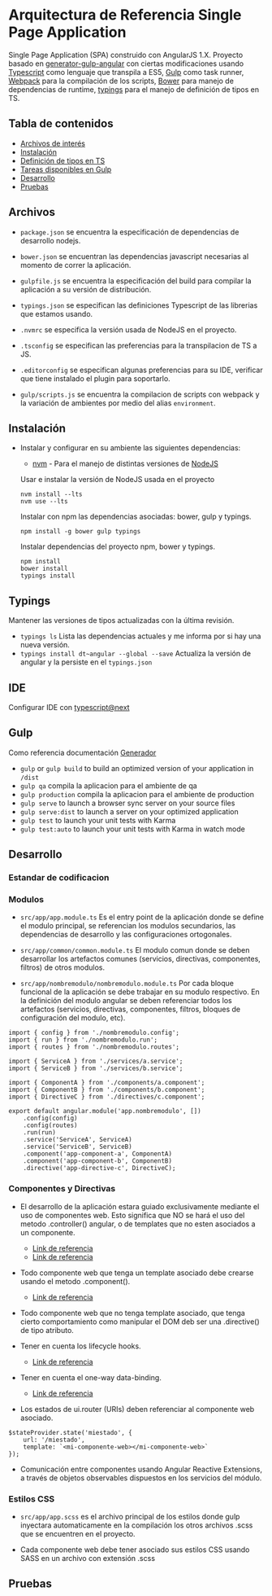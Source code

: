 # Arquitectura de Referencia Single Page Application
Single Page Application (SPA) construido con AngularJS 1.X.
Proyecto basado en [generator-gulp-angular](https://github.com/Swiip/generator-gulp-angular) con ciertas modificaciones usando [Typescript](http://www.typescriptlang.org/)
como lenguaje que transpila a ES5, [Gulp](http://gulpjs.com/) como task runner, [Webpack](https://webpack.github.io/) para la compilación de los scripts, [Bower](http://bower.io/) para manejo de dependencias de runtime,
[typings](https://github.com/typings/typings) para el manejo de definición de tipos en TS.

## Tabla de contenidos
* [Archivos de interés](#Archivos)
* [Instalación](#Instalación)
* [Definición de tipos en TS](#Typings)
* [Tareas disponibles en Gulp](#Gulp)
* [Desarrollo](#Desarrollo)
* [Pruebas](#Pruebas)

## Archivos
* `package.json` se encuentra la especificación de dependencias de desarrollo nodejs.

* `bower.json` se encuentran las dependencias javascript necesarias al momento de correr la aplicación.

* `gulpfile.js` se encuentra la especificación del build para compilar la aplicación a su versión de distribución.

* `typings.json` se especifican las definiciones Typescript de las librerias que estamos usando.

* `.nvmrc` se especifica la versión usada de NodeJS en el proyecto.

* `.tsconfig` se especifican las preferencias para la transpilacion de TS a JS.

* `.editorconfig` se especifican algunas preferencias para su IDE, verificar que tiene instalado el plugin para soportarlo.

* `gulp/scripts.js` se encuentra la compilacion de scripts con webpack y la variación de ambientes por medio del alias `environment`.

## Instalación
* Instalar y configurar en su ambiente las siguientes dependencias:
    * [nvm](https://github.com/creationix/nvm) - Para el manejo de distintas versiones de [NodeJS](https://nodejs.org)

    Usar e instalar la versión de NodeJS usada en el proyecto
    ```
    nvm install --lts
    nvm use --lts
    ```

    Instalar con npm las dependencias asociadas: bower, gulp y typings.
    ```
    npm install -g bower gulp typings
    ```

    Instalar dependencias del proyecto npm, bower y typings.
    ```
    npm install
    bower install
    typings install
    ```

## Typings

Mantener las versiones de tipos actualizadas con la última revisión.

* `typings ls` Lista las dependencias actuales y me informa por si hay una nueva versión.
* `typings install dt~angular --global --save` Actualiza la versión de angular y la persiste en el `typings.json`

## IDE

Configurar IDE con [typescript@next](https://github.com/Microsoft/TypeScript/wiki/Nightly-drops)

## Gulp

Como referencia documentación [Generador](https://github.com/Swiip/generator-gulp-angular/blob/master/docs/README.md)

* `gulp` or `gulp build` to build an optimized version of your application in `/dist`
* `gulp qa` compila la aplicacion para el ambiente de qa
* `gulp production` compila la aplicacion para el ambiente de production
* `gulp serve` to launch a browser sync server on your source files
* `gulp serve:dist` to launch a server on your optimized application
* `gulp test` to launch your unit tests with Karma
* `gulp test:auto` to launch your unit tests with Karma in watch mode

## Desarrollo

### Estandar de codificacion

### Modulos

* `src/app/app.module.ts` Es el entry point de la aplicación donde se define el modulo principal, se referencian los modulos secundarios, las dependencias de desarrollo y las configuraciones ortogonales.

* `src/app/common/common.module.ts` El modulo comun donde se deben desarrollar los artefactos comunes (servicios, directivas, componentes, filtros) de otros modulos.

* `src/app/nombremodulo/nombremodulo.module.ts` Por cada bloque funcional de la aplicación se debe trabajar en su modulo respectivo.
En la definición del modulo angular se deben referenciar todos los artefactos (servicios, directivas, componentes, filtros, bloques de configuración del modulo, etc).

```
import { config } from './nombremodulo.config';
import { run } from './nombremodulo.run';
import { routes } from './nombremodulo.routes';

import { ServiceA } from './services/a.service';
import { ServiceB } from './services/b.service';

import { ComponentA } from './components/a.component';
import { ComponentB } from './components/b.component';
import { DirectiveC } from './directives/c.component';

export default angular.module('app.nombremodulo', [])
    .config(config)
    .config(routes)
    .run(run)
    .service('ServiceA', ServiceA)
    .service('ServiceB', ServiceB)
    .component('app-component-a', ComponentA)
    .component('app-component-b', ComponentB)
    .directive('app-directive-c', DirectiveC);
```

### Componentes y Directivas

* El desarrollo de la aplicación estara guiado exclusivamente mediante el uso de componentes web. Esto significa que NO se hará el uso del metodo .controller() angular,
o de templates que no esten asociados a un componente.
    * [Link de referencia](https://www.airpair.com/angularjs/posts/preparing-for-the-future-of-angularjs)
    * [Link de referencia](http://teropa.info/blog/2014/10/24/how-ive-improved-my-angular-apps-by-banning-ng-controller.html)

* Todo componente web que tenga un template asociado debe crearse usando el metodo .component().
    * [Link de referencia](http://toddmotto.com/exploring-the-angular-1-5-component-method)

* Todo componente web que no tenga template asociado, que tenga cierto comportamiento como manipular el DOM deb ser una .directive() de tipo atributo.

* Tener en cuenta los lifecycle hooks.
    * [Link de referencia](https://toddmotto.com/angular-1-5-lifecycle-hooks)

* Tener en cuenta el one-way data-binding.
    * [Link de referencia](https://toddmotto.com/one-way-data-binding-in-angular-1-5)

* Los estados de ui.router (URIs) deben referenciar al componente web asociado.

```
$stateProvider.state('miestado', {
    url: '/miestado',
    template: `<mi-componente-web></mi-componente-web>`
});
```
* Comunicación entre componentes usando Angular Reactive Extensions, a través de objetos observables dispuestos en los servicios del módulo.

### Estilos CSS

* `src/app/app.scss` es el archivo principal de los estilos donde gulp inyectara automaticamente en la compilación los otros archivos .scss que se encuentren en el proyecto.

* Cada componente web debe tener asociado sus estilos CSS usando SASS en un archivo con extensión .scss

## Pruebas
